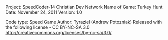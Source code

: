 Project: SpeedCoder-14 Christian Dev Network
Name of Game: Turkey Hunt
Date: November 24, 2011
Version: 1.0

Code type: Speed Game
Author: Tyraziel (Andrew Potozniak)
Released with the following license -
CC BY-NC-SA 3.0
http://creativecommons.org/licenses/by-nc-sa/3.0/